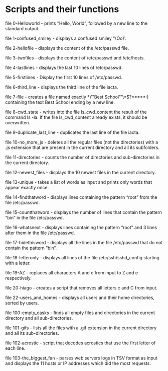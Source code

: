 # Scripts and their functions
file 0-Helloworld -  prints “Hello, World”, followed by a new line to the standard output.

file 1-confused_smiley - displays a confused smiley "(Ôo)'.

file 2-hellofile - displays the content of the /etc/passwd file.

file 3-twofiles - displays the content of /etc/passwd and /etc/hosts.

file 4-lastlines - displays the last 10 lines of /etc/passwd.

file 5-firstlines - Display the first 10 lines of /etc/passwd.

file 6-third_line - displays the third line of the file iacta.

file 7-file - creates a file named exactly \*\\'"Best School"\'\\*$\?\*\*\*\*\*:) containing the text Best School ending by a new line.

file 8-cwd_state - writes into the file ls_cwd_content the result of the command ls -la. If the file ls_cwd_content already exists, it should be overwritten. 

file 9-duplicate_last_line - duplicates the last line of the file iacta.

file 10-no_more_js - deletes all the regular files (not the directories) with a .js extension that are present in the current directory and all its subfolders.

file 11-directories - counts the number of directories and sub-directories in the current directory.

file 12-newest_files - displays the 10 newest files in the current directory.

file 13-unique - takes a list of words as input and prints only words that appear exactly once.

file 14-findthatword - displays lines containing the pattern “root” from the file /etc/passwd.

file 15-countthatword - displays the number of lines that contain the pattern “bin” in the file /etc/passwd.

file 16-whatsnext - displays lines containing the pattern “root” and 3 lines after them in the file /etc/passwd.

file 17-hidethisword - displays all the lines in the file /etc/passwd that do not contain the pattern “bin”.

file 18-letteronly - displays all lines of the file /etc/ssh/sshd_config starting with a letter.

file 19-AZ - replaces all characters A and c from input to Z and e respectively.

file 20-hiago - creates a script that removes all letters c and C from input.

file 22-users_and_homes - displays all users and their home directories, sorted by users.

file 100-empty_casks - finds all empty files and directories in the current directory and all sub-directories.

file 101-gifs - lists all the files with a .gif extension in the current directory and all its sub-directories.

file 102-acrostic - script that decodes acrostics that use the first letter of each line.

file 103-the_biggest_fan - parses web servers logs in TSV format as input and displays the 11 hosts or IP addresses which did the most requests.
